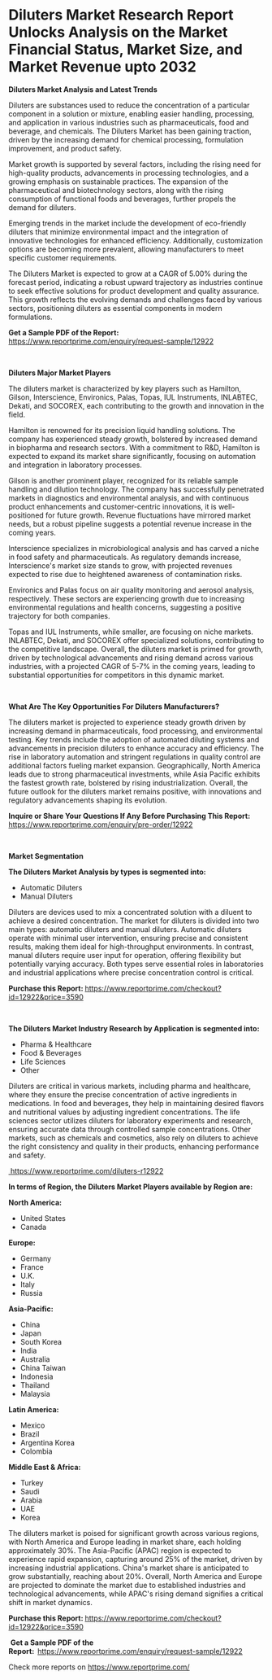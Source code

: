 <p><h1>Diluters Market Research Report Unlocks Analysis on the Market Financial Status, Market Size, and Market Revenue upto 2032</h1></p><p><strong>Diluters Market Analysis and Latest Trends</strong></p>
<p><p>Diluters are substances used to reduce the concentration of a particular component in a solution or mixture, enabling easier handling, processing, and application in various industries such as pharmaceuticals, food and beverage, and chemicals. The Diluters Market has been gaining traction, driven by the increasing demand for chemical processing, formulation improvement, and product safety.</p><p>Market growth is supported by several factors, including the rising need for high-quality products, advancements in processing technologies, and a growing emphasis on sustainable practices. The expansion of the pharmaceutical and biotechnology sectors, along with the rising consumption of functional foods and beverages, further propels the demand for diluters.</p><p>Emerging trends in the market include the development of eco-friendly diluters that minimize environmental impact and the integration of innovative technologies for enhanced efficiency. Additionally, customization options are becoming more prevalent, allowing manufacturers to meet specific customer requirements.</p><p>The Diluters Market is expected to grow at a CAGR of 5.00% during the forecast period, indicating a robust upward trajectory as industries continue to seek effective solutions for product development and quality assurance. This growth reflects the evolving demands and challenges faced by various sectors, positioning diluters as essential components in modern formulations.</p></p>
<p><strong>Get a Sample PDF of the Report:&nbsp;</strong> <a href="https://www.reportprime.com/enquiry/request-sample/12922?utm_campaign=2334&utm_medium=2&utm_source=Github&utm_content=ia&utm_term=19032025&utm_id=diluters">https://www.reportprime.com/enquiry/request-sample/12922</a></p>
<p>&nbsp;</p>
<p><strong>Diluters Major Market Players</strong></p>
<p><p>The diluters market is characterized by key players such as Hamilton, Gilson, Interscience, Environics, Palas, Topas, IUL Instruments, INLABTEC, Dekati, and SOCOREX, each contributing to the growth and innovation in the field.</p><p>Hamilton is renowned for its precision liquid handling solutions. The company has experienced steady growth, bolstered by increased demand in biopharma and research sectors. With a commitment to R&D, Hamilton is expected to expand its market share significantly, focusing on automation and integration in laboratory processes.</p><p>Gilson is another prominent player, recognized for its reliable sample handling and dilution technology. The company has successfully penetrated markets in diagnostics and environmental analysis, and with continuous product enhancements and customer-centric innovations, it is well-positioned for future growth. Revenue fluctuations have mirrored market needs, but a robust pipeline suggests a potential revenue increase in the coming years.</p><p>Interscience specializes in microbiological analysis and has carved a niche in food safety and pharmaceuticals. As regulatory demands increase, Interscience's market size stands to grow, with projected revenues expected to rise due to heightened awareness of contamination risks.</p><p>Environics and Palas focus on air quality monitoring and aerosol analysis, respectively. These sectors are experiencing growth due to increasing environmental regulations and health concerns, suggesting a positive trajectory for both companies.</p><p>Topas and IUL Instruments, while smaller, are focusing on niche markets. INLABTEC, Dekati, and SOCOREX offer specialized solutions, contributing to the competitive landscape. Overall, the diluters market is primed for growth, driven by technological advancements and rising demand across various industries, with a projected CAGR of 5-7% in the coming years, leading to substantial opportunities for competitors in this dynamic market.</p></p>
<p>&nbsp;</p>
<p><strong>What Are The Key Opportunities For Diluters Manufacturers?</strong></p>
<p><p>The diluters market is projected to experience steady growth driven by increasing demand in pharmaceuticals, food processing, and environmental testing. Key trends include the adoption of automated diluting systems and advancements in precision diluters to enhance accuracy and efficiency. The rise in laboratory automation and stringent regulations in quality control are additional factors fueling market expansion. Geographically, North America leads due to strong pharmaceutical investments, while Asia Pacific exhibits the fastest growth rate, bolstered by rising industrialization. Overall, the future outlook for the diluters market remains positive, with innovations and regulatory advancements shaping its evolution.</p></p>
<p><strong>Inquire or Share Your Questions If Any Before Purchasing This Report:</strong> <a href="https://www.reportprime.com/enquiry/pre-order/12922?utm_campaign=2334&utm_medium=2&utm_source=Github&utm_content=ia&utm_term=19032025&utm_id=diluters">https://www.reportprime.com/enquiry/pre-order/12922</a></p>
<p>&nbsp;</p>
<p><strong>Market Segmentation</strong></p>
<p><strong>The Diluters Market Analysis by types is segmented into:</strong></p>
<p><ul><li>Automatic Diluters</li><li>Manual Diluters</li></ul></p>
<p><p>Diluters are devices used to mix a concentrated solution with a diluent to achieve a desired concentration. The market for diluters is divided into two main types: automatic diluters and manual diluters. Automatic diluters operate with minimal user intervention, ensuring precise and consistent results, making them ideal for high-throughput environments. In contrast, manual diluters require user input for operation, offering flexibility but potentially varying accuracy. Both types serve essential roles in laboratories and industrial applications where precise concentration control is critical.</p></p>
<p><strong>Purchase this Report:&nbsp;</strong><a href="https://www.reportprime.com/checkout?id=12922&price=3590&utm_campaign=2334&utm_medium=2&utm_source=Github&utm_content=ia&utm_term=19032025&utm_id=diluters">https://www.reportprime.com/checkout?id=12922&price=3590</a></p>
<p>&nbsp;</p>
<p><strong>The Diluters Market Industry Research by Application is segmented into:</strong></p>
<p><ul><li>Pharma & Healthcare</li><li>Food & Beverages</li><li>Life Sciences</li><li>Other</li></ul></p>
<p><p>Diluters are critical in various markets, including pharma and healthcare, where they ensure the precise concentration of active ingredients in medications. In food and beverages, they help in maintaining desired flavors and nutritional values by adjusting ingredient concentrations. The life sciences sector utilizes diluters for laboratory experiments and research, ensuring accurate data through controlled sample concentrations. Other markets, such as chemicals and cosmetics, also rely on diluters to achieve the right consistency and quality in their products, enhancing performance and safety.</p></p>
<p><a href="https://www.reportprime.com/diluters-r12922?utm_campaign=2334&utm_medium=2&utm_source=Github&utm_content=ia&utm_term=19032025&utm_id=diluters">&nbsp;https://www.reportprime.com/diluters-r12922</a></p>
<p><strong>In terms of Region, the Diluters Market Players available by Region are:</strong></p>
<p>
    <p> <strong> North America: </strong>
        <ul>
            <li>United States</li>
            <li>Canada</li>
        </ul>
        </p> 
    <p> <strong> Europe: </strong>
        <ul>
            <li>Germany</li>
            <li>France</li>
            <li>U.K.</li>
            <li>Italy</li>
            <li>Russia</li>
        </ul>
        </p> 
    <p> <strong> Asia-Pacific: </strong>
        <ul>
            <li>China</li>
            <li>Japan</li>
            <li>South Korea</li>
            <li>India</li>
            <li>Australia</li>
            <li>China Taiwan</li>
            <li>Indonesia</li>
            <li>Thailand</li>
            <li>Malaysia</li>
        </ul>
        </p> 
    <p> <strong> Latin America: </strong>
        <ul>
            <li>Mexico</li>
            <li>Brazil</li>
            <li>Argentina Korea</li>
            <li>Colombia</li>
        </ul>
        </p> 
    <p> <strong> Middle East & Africa: </strong>
        <ul>
            <li>Turkey</li>
            <li>Saudi</li>
            <li>Arabia</li>
            <li>UAE</li>
            <li>Korea</li>
        </ul>
    </p>
    </p>
<p><p>The diluters market is poised for significant growth across various regions, with North America and Europe leading in market share, each holding approximately 30%. The Asia-Pacific (APAC) region is expected to experience rapid expansion, capturing around 25% of the market, driven by increasing industrial applications. China's market share is anticipated to grow substantially, reaching about 20%. Overall, North America and Europe are projected to dominate the market due to established industries and technological advancements, while APAC's rising demand signifies a critical shift in market dynamics.</p></p>
<p><strong>Purchase this Report: </strong><a href="https://www.reportprime.com/checkout?id=12922&price=3590&utm_campaign=2334&utm_medium=2&utm_source=Github&utm_content=ia&utm_term=19032025&utm_id=diluters">https://www.reportprime.com/checkout?id=12922&price=3590</a></p>
<p>&nbsp;<strong>Get a Sample PDF of the Report:&nbsp;&nbsp;</strong><a href="https://www.reportprime.com/enquiry/request-sample/12922?utm_campaign=2334&utm_medium=2&utm_source=Github&utm_content=ia&utm_term=19032025&utm_id=diluters">https://www.reportprime.com/enquiry/request-sample/12922</a></p>
<p><strong></strong></p>
<p>Check more reports on <a href="https://www.reportprime.com/?utm_campaign=2334&utm_medium=2&utm_source=Github&utm_content=ia&utm_term=19032025&utm_id=diluters">https://www.reportprime.com/</a></p>